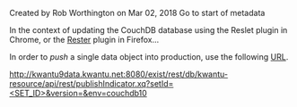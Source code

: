 Created by Rob Worthington on Mar 02, 2018 Go to start of metadata

In the context of updating the CouchDB database using the Reslet plugin in Chrome, or the [Rester](https://addons.mozilla.org/en-US/firefox/addon/rester/) plugin in Firefox...

In order to _push_ a single data object into production, use the following [URL](http://kwantu9data.kwantu.net:8080/exist/rest/db/kwantu-resource/api/rest/publishIndicator.xq?setId=<SET_ID>&version=<VERSION>&env=couchdb10).

[http://kwantu9data.kwantu.net:8080/exist/rest/db/kwantu-resource/api/rest/publishIndicator.xq?setId=<SET_ID>&version=<VERSION>&env=couchdb10](http://kwantu9data.kwantu.net:8080/exist/rest/db/kwantu-resource/api/rest/publishIndicator.xq?setId=<SET_ID>&version=<VERSION>&env=couchdb10)

